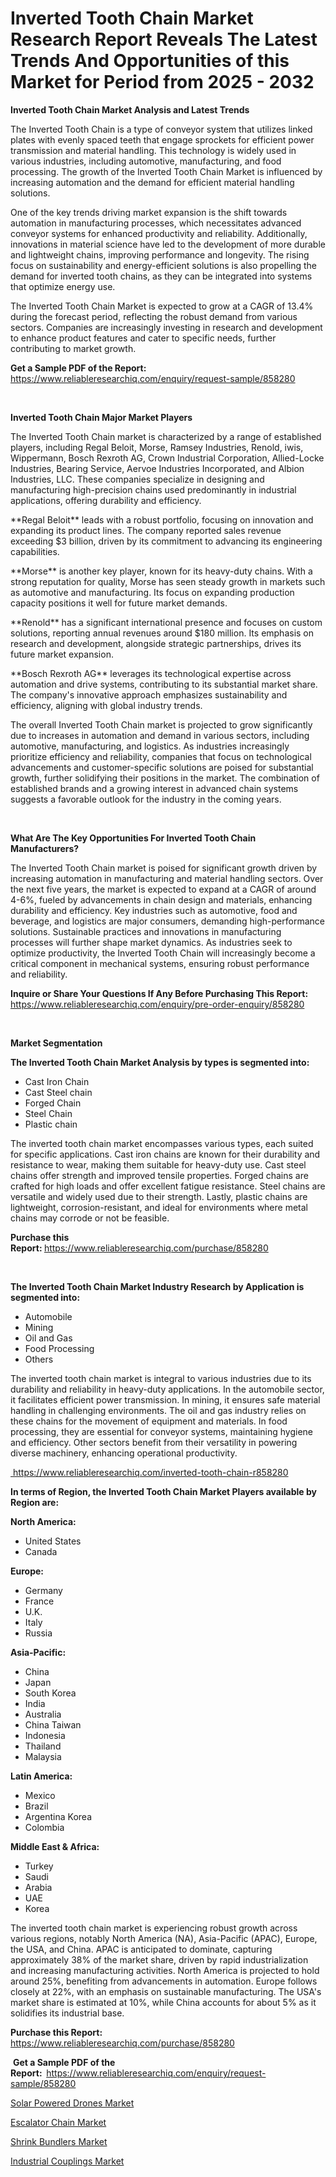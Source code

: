 <p><h1>Inverted Tooth Chain Market Research Report Reveals The Latest Trends And Opportunities of this Market for Period from 2025 - 2032</h1></p><p><strong>Inverted Tooth Chain Market Analysis and Latest Trends</strong></p>
<p><p>The Inverted Tooth Chain is a type of conveyor system that utilizes linked plates with evenly spaced teeth that engage sprockets for efficient power transmission and material handling. This technology is widely used in various industries, including automotive, manufacturing, and food processing. The growth of the Inverted Tooth Chain Market is influenced by increasing automation and the demand for efficient material handling solutions.</p><p>One of the key trends driving market expansion is the shift towards automation in manufacturing processes, which necessitates advanced conveyor systems for enhanced productivity and reliability. Additionally, innovations in material science have led to the development of more durable and lightweight chains, improving performance and longevity. The rising focus on sustainability and energy-efficient solutions is also propelling the demand for inverted tooth chains, as they can be integrated into systems that optimize energy use.</p><p>The Inverted Tooth Chain Market is expected to grow at a CAGR of 13.4% during the forecast period, reflecting the robust demand from various sectors. Companies are increasingly investing in research and development to enhance product features and cater to specific needs, further contributing to market growth.</p></p>
<p><strong>Get a Sample PDF of the Report:&nbsp;</strong> <a href="https://www.reliableresearchiq.com/enquiry/request-sample/858280?utm_campaign=1842&utm_medium=2&utm_source=Github&utm_content=ia&utm_term=17022025&utm_id=inverted-tooth-chain">https://www.reliableresearchiq.com/enquiry/request-sample/858280</a></p>
<p>&nbsp;</p>
<p><strong>Inverted Tooth Chain Major Market Players</strong></p>
<p><p>The Inverted Tooth Chain market is characterized by a range of established players, including Regal Beloit, Morse, Ramsey Industries, Renold, iwis, Wippermann, Bosch Rexroth AG, Crown Industrial Corporation, Allied-Locke Industries, Bearing Service, Aervoe Industries Incorporated, and Albion Industries, LLC. These companies specialize in designing and manufacturing high-precision chains used predominantly in industrial applications, offering durability and efficiency.</p><p>**Regal Beloit** leads with a robust portfolio, focusing on innovation and expanding its product lines. The company reported sales revenue exceeding $3 billion, driven by its commitment to advancing its engineering capabilities.</p><p>**Morse** is another key player, known for its heavy-duty chains. With a strong reputation for quality, Morse has seen steady growth in markets such as automotive and manufacturing. Its focus on expanding production capacity positions it well for future market demands.</p><p>**Renold** has a significant international presence and focuses on custom solutions, reporting annual revenues around $180 million. Its emphasis on research and development, alongside strategic partnerships, drives its future market expansion.</p><p>**Bosch Rexroth AG** leverages its technological expertise across automation and drive systems, contributing to its substantial market share. The company's innovative approach emphasizes sustainability and efficiency, aligning with global industry trends.</p><p>The overall Inverted Tooth Chain market is projected to grow significantly due to increases in automation and demand in various sectors, including automotive, manufacturing, and logistics. As industries increasingly prioritize efficiency and reliability, companies that focus on technological advancements and customer-specific solutions are poised for substantial growth, further solidifying their positions in the market. The combination of established brands and a growing interest in advanced chain systems suggests a favorable outlook for the industry in the coming years.</p></p>
<p>&nbsp;</p>
<p><strong>What Are The Key Opportunities For Inverted Tooth Chain Manufacturers?</strong></p>
<p><p>The Inverted Tooth Chain market is poised for significant growth driven by increasing automation in manufacturing and material handling sectors. Over the next five years, the market is expected to expand at a CAGR of around 4-6%, fueled by advancements in chain design and materials, enhancing durability and efficiency. Key industries such as automotive, food and beverage, and logistics are major consumers, demanding high-performance solutions. Sustainable practices and innovations in manufacturing processes will further shape market dynamics. As industries seek to optimize productivity, the Inverted Tooth Chain will increasingly become a critical component in mechanical systems, ensuring robust performance and reliability.</p></p>
<p><strong>Inquire or Share Your Questions If Any Before Purchasing This Report:</strong> <a href="https://www.reliableresearchiq.com/enquiry/pre-order-enquiry/858280?utm_campaign=1842&utm_medium=2&utm_source=Github&utm_content=ia&utm_term=17022025&utm_id=inverted-tooth-chain">https://www.reliableresearchiq.com/enquiry/pre-order-enquiry/858280</a></p>
<p>&nbsp;</p>
<p><strong>Market Segmentation</strong></p>
<p><strong>The Inverted Tooth Chain Market Analysis by types is segmented into:</strong></p>
<p><ul><li>Cast Iron Chain</li><li>Cast Steel chain</li><li>Forged Chain</li><li>Steel Chain</li><li>Plastic chain</li></ul></p>
<p><p>The inverted tooth chain market encompasses various types, each suited for specific applications. Cast iron chains are known for their durability and resistance to wear, making them suitable for heavy-duty use. Cast steel chains offer strength and improved tensile properties. Forged chains are crafted for high loads and offer excellent fatigue resistance. Steel chains are versatile and widely used due to their strength. Lastly, plastic chains are lightweight, corrosion-resistant, and ideal for environments where metal chains may corrode or not be feasible.</p></p>
<p><strong>Purchase this Report:&nbsp;</strong><a href="https://www.reliableresearchiq.com/purchase/858280?utm_campaign=1842&utm_medium=2&utm_source=Github&utm_content=ia&utm_term=17022025&utm_id=inverted-tooth-chain">https://www.reliableresearchiq.com/purchase/858280</a></p>
<p>&nbsp;</p>
<p><strong>The Inverted Tooth Chain Market Industry Research by Application is segmented into:</strong></p>
<p><ul><li>Automobile</li><li>Mining</li><li>Oil and Gas</li><li>Food Processing</li><li>Others</li></ul></p>
<p><p>The inverted tooth chain market is integral to various industries due to its durability and reliability in heavy-duty applications. In the automobile sector, it facilitates efficient power transmission. In mining, it ensures safe material handling in challenging environments. The oil and gas industry relies on these chains for the movement of equipment and materials. In food processing, they are essential for conveyor systems, maintaining hygiene and efficiency. Other sectors benefit from their versatility in powering diverse machinery, enhancing operational productivity.</p></p>
<p><a href="https://www.reliableresearchiq.com/inverted-tooth-chain-r858280?utm_campaign=1842&utm_medium=2&utm_source=Github&utm_content=ia&utm_term=17022025&utm_id=inverted-tooth-chain">&nbsp;https://www.reliableresearchiq.com/inverted-tooth-chain-r858280</a></p>
<p><strong>In terms of Region, the Inverted Tooth Chain Market Players available by Region are:</strong></p>
<p>
    <p> <strong> North America: </strong>
        <ul>
            <li>United States</li>
            <li>Canada</li>
        </ul>
        </p> 
    <p> <strong> Europe: </strong>
        <ul>
            <li>Germany</li>
            <li>France</li>
            <li>U.K.</li>
            <li>Italy</li>
            <li>Russia</li>
        </ul>
        </p> 
    <p> <strong> Asia-Pacific: </strong>
        <ul>
            <li>China</li>
            <li>Japan</li>
            <li>South Korea</li>
            <li>India</li>
            <li>Australia</li>
            <li>China Taiwan</li>
            <li>Indonesia</li>
            <li>Thailand</li>
            <li>Malaysia</li>
        </ul>
        </p> 
    <p> <strong> Latin America: </strong>
        <ul>
            <li>Mexico</li>
            <li>Brazil</li>
            <li>Argentina Korea</li>
            <li>Colombia</li>
        </ul>
        </p> 
    <p> <strong> Middle East & Africa: </strong>
        <ul>
            <li>Turkey</li>
            <li>Saudi</li>
            <li>Arabia</li>
            <li>UAE</li>
            <li>Korea</li>
        </ul>
    </p>
    </p>
<p><p>The inverted tooth chain market is experiencing robust growth across various regions, notably North America (NA), Asia-Pacific (APAC), Europe, the USA, and China. APAC is anticipated to dominate, capturing approximately 38% of the market share, driven by rapid industrialization and increasing manufacturing activities. North America is projected to hold around 25%, benefiting from advancements in automation. Europe follows closely at 22%, with an emphasis on sustainable manufacturing. The USA's market share is estimated at 10%, while China accounts for about 5% as it solidifies its industrial base.</p></p>
<p><strong>Purchase this Report: </strong><a href="https://www.reliableresearchiq.com/purchase/858280?utm_campaign=1842&utm_medium=2&utm_source=Github&utm_content=ia&utm_term=17022025&utm_id=inverted-tooth-chain">https://www.reliableresearchiq.com/purchase/858280</a></p>
<p>&nbsp;<strong>Get a Sample PDF of the Report:&nbsp;&nbsp;</strong><a href="https://www.reliableresearchiq.com/enquiry/request-sample/858280?utm_campaign=1842&utm_medium=2&utm_source=Github&utm_content=ia&utm_term=17022025&utm_id=inverted-tooth-chain">https://www.reliableresearchiq.com/enquiry/request-sample/858280</a></p>
<p><strong></strong></p>
<p><p><a href="https://github.com/shafriusizi/Market-Research-Report-List-1/blob/main/solar-powered-drones-market.md?utm_campaign=1842&utm_medium=2&utm_source=Github&utm_content=ia&utm_term=17022025&utm_id=inverted-tooth-chain">Solar Powered Drones Market</a></p><p><a href="https://github.com/mudgeadamsvx/Market-Research-Report-List-1/blob/main/escalator-chain-market.md?utm_campaign=1842&utm_medium=2&utm_source=Github&utm_content=ia&utm_term=17022025&utm_id=inverted-tooth-chain">Escalator Chain Market</a></p><p><a href="https://github.com/mqhayigurbaj/Market-Research-Report-List-1/blob/main/shrink-bundlers-market.md?utm_campaign=1842&utm_medium=2&utm_source=Github&utm_content=ia&utm_term=17022025&utm_id=inverted-tooth-chain">Shrink Bundlers Market</a></p><p><a href="https://github.com/kukolkasimo5/Market-Research-Report-List-1/blob/main/industrial-couplings-market.md?utm_campaign=1842&utm_medium=2&utm_source=Github&utm_content=ia&utm_term=17022025&utm_id=inverted-tooth-chain">Industrial Couplings Market</a></p></p>